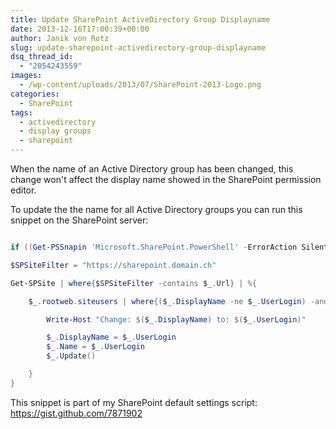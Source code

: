 ```yaml
---
title: Update SharePoint ActiveDirectory Group Displayname
date: 2013-12-16T17:00:39+00:00
author: Janik von Rotz
slug: update-sharepoint-activedirectory-group-displayname
dsq_thread_id:
  - "2054243559"
images:
  - /wp-content/uploads/2013/07/SharePoint-2013-Logo.png
categories:
  - SharePoint
tags:
  - activedirectory
  - display groups
  - sharepoint
---
```

When the name of an Active Directory group has been changed, this change won't affect the display name showed in the SharePoint permission editor.

To update the the name for all Active Directory groups you can run this snippet on the SharePoint server:

<!--more-->

```powershell

if ((Get-PSSnapin 'Microsoft.SharePoint.PowerShell' -ErrorAction SilentlyContinue) -eq $null){Add-PSSnapin 'Microsoft.SharePoint.PowerShell'}

$SPSiteFilter = "https://sharepoint.domain.ch"

Get-SPSite | where{$SPSiteFilter -contains $_.Url} | %{

    $_.rootweb.siteusers | where{($_.DisplayName -ne $_.UserLogin) -and $_.IsDomainGroup} | %{

        Write-Host "Change: $($_.DisplayName) to: $($_.UserLogin)"

        $_.DisplayName = $_.UserLogin
        $_.Name = $_.UserLogin
        $_.Update()

    }
}
```

This snippet is part of my SharePoint default settings script: <a href="https://gist.github.com/7871902">https://gist.github.com/7871902</a>